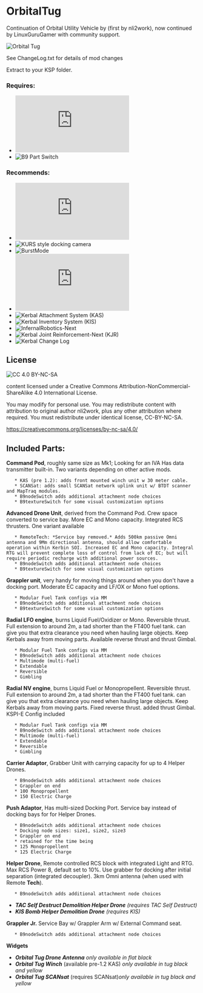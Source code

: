 # OrbitalTug
Continuation of Orbital Utility Vehicle by (first by nli2work), now continued by
LinuxGuruGamer with community support.

![Orbital Tug](https://raw.githubusercontent.com/zer0Kerbal/OrbitalTug/master/marketingimages/OrbitalTugVanityPlate.jpg "Orbital Tug")

See ChangeLog.txt for details of mod changes

Extract to your KSP folder.

### Requires: 
 * ![ModuleManager](http://forum.kerbalspaceprogram.com/index.php?/topic/50533-105-module-manager-2618-january-17th-with-even-more-sha-and-less-bug/) 
 * ![B9 Part Switch]("http://forum.kerbalspaceprogram.com/index.php?showtopic=140541") 
 
### Recommends:
 * ![AllYAll](http://forum.kerbalspaceprogram.com/index.php?/topic/155858-ksp-122-all)
 * ![KURS style docking camera ](https://github.com/linuxgurugamer/DockingCam)
 * ![BurstMode]()
 * ![Tac Self Destruct Continued](http://forum.kerbalspaceprogram.com/index.php?/topic/154232-122-tac-self-destruct-continued/) 
 * ![Kerbal Attachment System (KAS)]() 
 * ![Kerbal Inventory System (KIS)]() 
 * ![InfernalRobotics-Next]() 
 * ![Kerbal Joint Reinforcement-Next (KJR)]() 
 * ![Kerbal Change Log]() 

## License

![[CC 4.0 BY-NC-SA](https://creativecommons.org/licenses/by-nc-sa/4.0/)](https://i.creativecommons.org/l/by-nc-sa/4.0/88x31.png "CC 4.0 BY-NC-SA")

content licensed under a Creative Commons Attribution-NonCommercial-ShareAlike 4.0 International License.

You may modify for personal use. You may redistribute content with attribution to original author nli2work, plus any other attribution where required. You must redistribute under identical license, CC-BY-NC-SA. 

https://creativecommons.org/licenses/by-nc-sa/4.0/


## Included Parts: 
**Command Pod**, roughly same size as Mk1; Looking for an IVA Has data transmitter built-in. Two variants depending on other active mods.

       * KAS (pre 1.2): adds front mounted winch unit w 30 meter cable.
       * SCANSat: adds small SCANSat network uplink unit w/ BTDT scanner and MapTraq modules.
       * B9nodeSwitch adds additional attachment node choices
       * B9textureSwitch for some visual customization options

**Advanced Drone Unit**, derived from the Command Pod. Crew space converted to service bay. More EC and Mono capacity. Integrated RCS thrusters. One variant available

       * RemoteTech: *Service bay removed.* Adds 500km passive Omni antenna and 9Mm directional antenna, should allow comfortable operation within Kerbin SOI. Increased EC and Mono capacity. Integral RTG will prevent complete loss of control from lack of EC; but will require periodic recharge with additional power sources.
       * B9nodeSwitch adds additional attachment node choices
       * B9textureSwitch for some visual customization options

**Grappler unit**, very handy for moving things around when you don't have a docking port. Moderate EC capacity and LF/OX or Mono fuel options.

       * Modular Fuel Tank configs via MM 
       * B9nodeSwitch adds additional attachment node choices
       * B9textureSwitch for some visual customization options
       
**Radial LFO engine**, burns Liquid Fuel/Oxidizer or Mono. Reversible thrust. Full extension to around 2m, a tad shorter than the FT400 fuel tank. can give you that extra clearance you need when hauling large objects. Keep Kerbals away from moving parts. Available reverse thrust and thrust Gimbal.

       * Modular Fuel Tank configs via MM 
       * B9nodeSwitch adds additional attachment node choices
       * Multimode (multi-fuel)
       * Extendable
       * Reversible
       * Gimbling

**Radial NV engine**, burns Liquid Fuel or Monopropellent. Reversible thrust. Full extension to around 2m, a tad shorter than the FT400 fuel tank. can give you that extra clearance you need when hauling large objects. Keep Kerbals away from moving parts. Fixed reverse thrust. added thrust Gimbal. KSPI-E Config included

       * Modular Fuel Tank configs via MM 
       * B9nodeSwitch adds additional attachment node choices
       * Multimode (multi-fuel)
       * Extendable
       * Reversible
       * Gimbling

**Carrier Adaptor**, Grabber Unit with carrying capacity for up to 4 Helper Drones.

       * B9nodeSwitch adds additional attachment node choices
       * Grappler on end
       * 100 Monopropellent 
       * 150 Electric Charge

**Push Adaptor**, Has multi-sized Docking Port. Service bay instead of docking bays for for Helper Drones.

       * B9nodeSwitch adds additional attachment node choices
       * Docking node sizes: size1, size2, size3
       * Grappler on end
       * retained for the time being
       * 125 Monopropellent 
       * 125 Electric Charge

**Helper Drone**, Remote controlled RCS block with integrated Light and RTG. Max RCS Power 8, default set to 10%. Use grabber for docking after initial separation (integrated decoupler). 3km Omni antenna (when used with Remote ****Tech****).

       * B9nodeSwitch adds additional attachment node choices

 + ***TAC Self Destruct Demolition Helper Drone*** *(requires TAC Self Destruct)*
 + ***KIS Bomb Helper  Demolition Drone*** *(requires KIS)*

**Grappler Jr.** Service Bay w/ Grappler Arm w/ External Command seat.

       * B9nodeSwitch adds additional attachment node choices

**Widgets**
 + ***Orbital Tug Drone Antenna*** *only available in flat black*
 + ***Orbital Tug Winch*** (available pre-1.2 KAS) *only available in tug black and yellow*
 + ***Orbital Tug SCANsat*** (requires SCANsat)*only available in tug black and yellow*

